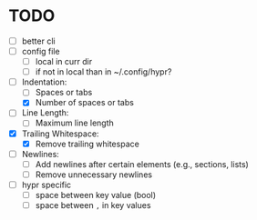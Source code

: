 # TODO

- [ ] better cli
- [ ] config file
  - [ ] local in curr dir
  - [ ] if not in local than in ~/.config/hypr?
- [ ] Indentation:
  - [ ] Spaces or tabs
  - [x] Number of spaces or tabs
- [ ] Line Length:
  - [ ] Maximum line length
- [x] Trailing Whitespace:
  - [x] Remove trailing whitespace
- [ ] Newlines:
  - [ ] Add newlines after certain elements (e.g., sections, lists)
  - [ ] Remove unnecessary newlines
- [ ] hypr specific
  - [ ] space between key value (bool)
  - [ ] space between `,` in key values
